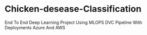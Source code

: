 # Chicken-desease-Classification
 End To End Deep Learning Project Using MLOPS DVC Pipeline With Deployments Azure And AWS
